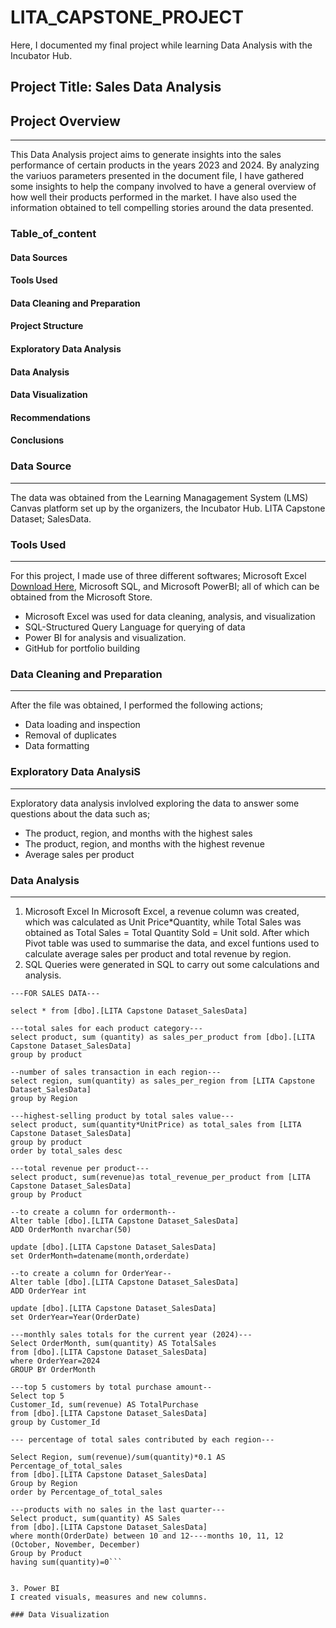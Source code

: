 # LITA_CAPSTONE_PROJECT
Here, I documented my final project while learning Data Analysis with the Incubator Hub.

## Project Title: Sales Data Analysis
## Project Overview
---
This Data Analysis project aims to generate insights into the sales performance of certain products in the years 2023 and 2024. By analyzing the variuos parameters presented in the document file, I have gathered some insights to help the company involved to have a general overview of how well their products performed in the market. I have also used the information obtained to tell compelling stories around the data presented. 

### Table_of_content
#### Data Sources
#### Tools Used
#### Data Cleaning and Preparation
#### Project Structure
#### Exploratory Data Analysis
#### Data Analysis
#### Data Visualization
#### Recommendations
#### Conclusions

### Data Source
---
The data was obtained from the Learning Managagement System (LMS) Canvas platform set up by the organizers, the Incubator Hub. LITA Capstone Dataset; SalesData.  

### Tools Used
---
For this project, I made use of three different softwares; Microsoft Excel [Download Here](https://www.microsoft.com), Microsoft SQL, and Microsoft PowerBI; all of which can be obtained from the Microsoft Store.
- Microsoft Excel was used for data cleaning, analysis, and visualization
- SQL-Structured Query Language for querying of data 
- Power BI for analysis and visualization.
- GitHub for portfolio building

### Data Cleaning and Preparation
---
After the file was obtained, I performed the following actions;
- Data loading and inspection
- Removal of duplicates
- Data formatting

### Exploratory Data AnalysiS
---
Exploratory data analysis invlolved exploring the data to answer some questions about the data such as; 
- The product, region, and months with the highest sales
- The product, region, and months with the highest revenue
- Average sales per product

### Data Analysis
---
1. Microsoft Excel
In Microsoft Excel, a revenue column was created, which was calculated as Unit Price*Quantity, while Total Sales was obtained as Total Sales = Total Quantity Sold = Unit sold.
After which Pivot table was used to summarise the data, and excel funtions used to calculate average sales per product and total revenue by region.
2. SQL
   Queries were generated in SQL to carry out some calculations and analysis.
   
  ```CREATE DATABASE PROJECT_DB
---FOR SALES DATA---

select * from [dbo].[LITA Capstone Dataset_SalesData]

---total sales for each product category---
select product, sum (quantity) as sales_per_product from [dbo].[LITA Capstone Dataset_SalesData]
group by product

--number of sales transaction in each region---
select region, sum(quantity) as sales_per_region from [LITA Capstone Dataset_SalesData]
group by Region

---highest-selling product by total sales value---
select product, sum(quantity*UnitPrice) as total_sales from [LITA Capstone Dataset_SalesData]
group by product
order by total_sales desc

---total revenue per product---
select product, sum(revenue)as total_revenue_per_product from [LITA Capstone Dataset_SalesData]
group by Product

--to create a column for ordermonth--
Alter table [dbo].[LITA Capstone Dataset_SalesData]
ADD OrderMonth nvarchar(50)

update [dbo].[LITA Capstone Dataset_SalesData]
set OrderMonth=datename(month,orderdate)

--to create a column for OrderYear--
Alter table [dbo].[LITA Capstone Dataset_SalesData]
ADD OrderYear int

update [dbo].[LITA Capstone Dataset_SalesData]
set OrderYear=Year(OrderDate)

---monthly sales totals for the current year (2024)---
Select OrderMonth, sum(quantity) AS TotalSales
from [dbo].[LITA Capstone Dataset_SalesData]
where OrderYear=2024
GROUP BY OrderMonth

---top 5 customers by total purchase amount--
Select top 5
Customer_Id, sum(revenue) AS TotalPurchase
from [dbo].[LITA Capstone Dataset_SalesData]
group by Customer_Id

--- percentage of total sales contributed by each region---

Select Region, sum(revenue)/sum(quantity)*0.1 AS Percentage_of_total_sales
from [dbo].[LITA Capstone Dataset_SalesData]
Group by Region
order by Percentage_of_total_sales

---products with no sales in the last quarter---
Select product, sum(quantity) AS Sales
from [dbo].[LITA Capstone Dataset_SalesData]
where month(OrderDate) between 10 and 12----months 10, 11, 12 (October, November, December)
Group by Product
having sum(quantity)=0```


3. Power BI
I created visuals, measures and new columns. 

### Data Visualization



